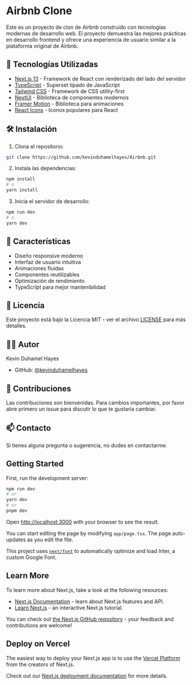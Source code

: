 # Airbnb Clone

Este es un proyecto de clon de Airbnb construido con tecnologías modernas de desarrollo web. El proyecto demuestra las mejores prácticas en desarrollo frontend y ofrece una experiencia de usuario similar a la plataforma original de Airbnb.

## 🚀 Tecnologías Utilizadas

- [Next.js 13](https://nextjs.org/) - Framework de React con renderizado del lado del servidor
- [TypeScript](https://www.typescriptlang.org/) - Superset tipado de JavaScript
- [Tailwind CSS](https://tailwindcss.com/) - Framework de CSS utility-first
- [NextUI](https://nextui.org/) - Biblioteca de componentes modernos
- [Framer Motion](https://www.framer.com/motion/) - Biblioteca para animaciones
- [React Icons](https://react-icons.github.io/react-icons/) - Iconos populares para React

## 🛠️ Instalación

1. Clona el repositorio:
```bash
git clone https://github.com/kevinduhamelhayes/Airbnb.git
```

2. Instala las dependencias:
```bash
npm install
# o
yarn install
```

3. Inicia el servidor de desarrollo:
```bash
npm run dev
# o
yarn dev
```

## 🌟 Características

- Diseño responsive moderno
- Interfaz de usuario intuitiva
- Animaciones fluidas
- Componentes reutilizables
- Optimización de rendimiento
- TypeScript para mejor mantenibilidad

## 📝 Licencia

Este proyecto está bajo la Licencia MIT - ver el archivo [LICENSE](LICENSE) para más detalles.

## 👨‍💻 Autor

Kevin Duhamel Hayes
- GitHub: [@kevinduhamelhayes](https://github.com/kevinduhamelhayes)

## 🤝 Contribuciones

Las contribuciones son bienvenidas. Para cambios importantes, por favor abre primero un issue para discutir lo que te gustaría cambiar.

## 📫 Contacto

Si tienes alguna pregunta o sugerencia, no dudes en contactarme.

## Getting Started

First, run the development server:

```bash
npm run dev
# or
yarn dev
# or
pnpm dev
```

Open [http://localhost:3000](http://localhost:3000) with your browser to see the result.

You can start editing the page by modifying `app/page.tsx`. The page auto-updates as you edit the file.

This project uses [`next/font`](https://nextjs.org/docs/basic-features/font-optimization) to automatically optimize and load Inter, a custom Google Font.

## Learn More

To learn more about Next.js, take a look at the following resources:

- [Next.js Documentation](https://nextjs.org/docs) - learn about Next.js features and API.
- [Learn Next.js](https://nextjs.org/learn) - an interactive Next.js tutorial.

You can check out [the Next.js GitHub repository](https://github.com/vercel/next.js/) - your feedback and contributions are welcome!

## Deploy on Vercel

The easiest way to deploy your Next.js app is to use the [Vercel Platform](https://vercel.com/new?utm_medium=default-template&filter=next.js&utm_source=create-next-app&utm_campaign=create-next-app-readme) from the creators of Next.js.

Check out our [Next.js deployment documentation](https://nextjs.org/docs/deployment) for more details.
